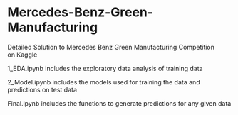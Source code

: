 # Mercedes-Benz-Green-Manufacturing
Detailed Solution to Mercedes Benz Green Manufacturing Competition on Kaggle

1_EDA.ipynb includes the exploratory data analysis of training data

2_Model.ipynb includes the models used for training the data and predictions on test data

Final.ipynb includes the functions to generate predictions for any given data 
